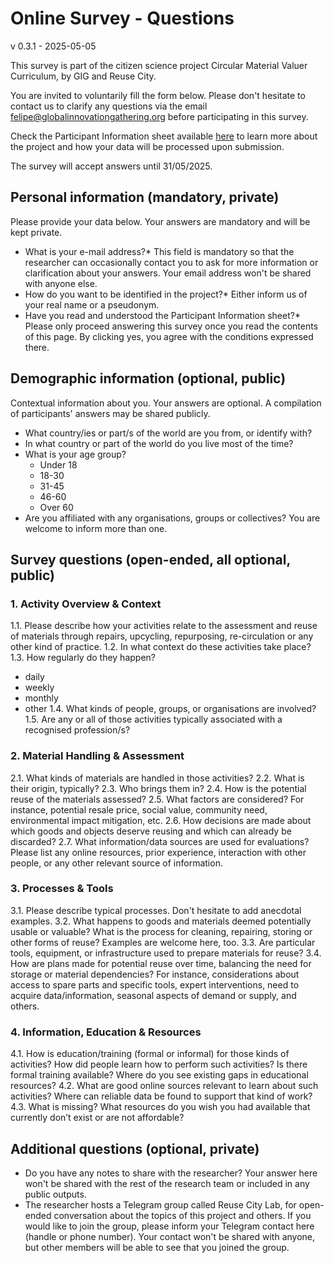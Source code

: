 # Online Survey - Questions

v 0.3.1 - 2025-05-05

This survey is part of the citizen science project Circular Material Valuer Curriculum, by GIG and Reuse City.

You are invited to voluntarily fill the form below. Please don't hesitate to contact us to clarify any questions via the email felipe@globalinnovationgathering.org before participating in this survey.

Check the Participant Information sheet available [here](participant-information.md) to learn more about the project and how your data will be processed upon submission.

The survey will accept answers until 31/05/2025.

## Personal information (mandatory, private)

Please provide your data below. Your answers are mandatory and will be kept private.

- What is your e-mail address?*
  This field is mandatory so that the researcher can occasionally contact you to ask for more information or clarification about your answers. Your email address won't be shared with anyone else.
- How do you want to be identified in the project?*
  Either inform us of your real name or a pseudonym.
- Have you read and understood the Participant Information sheet?*
  Please only proceed answering this survey once you read the contents of this page. By clicking yes, you agree with the conditions expressed there.

## Demographic information (optional, public)

Contextual information about you. Your answers are optional. A compilation of participants' answers may be shared publicly.

- What country/ies or part/s of the world are you from, or identify with?
- In what country or part of the world do you live most of the time?
- What is your age group?
  - Under 18
  - 18-30
  - 31-45
  - 46-60
  - Over 60
- Are you affiliated with any organisations, groups or collectives? You are welcome to inform more than one.

## Survey questions (open-ended, all optional, public)

### 1. Activity Overview & Context

1.1. Please describe how your activities relate to the assessment and reuse of materials through repairs, upcycling, repurposing, re-circulation or any other kind of practice.
1.2. In what context do these activities take place?
1.3. How regularly do they happen?
  - daily
  - weekly
  - monthly
  - other
1.4. What kinds of people, groups, or organisations are involved?
1.5. Are any or all of those activities typically associated with a recognised profession/s?


### 2. Material Handling & Assessment

2.1. What kinds of materials are handled in those activities?
2.2. What is their origin, typically?
2.3. Who brings them in?
2.4. How is the potential reuse of the materials assessed?
2.5. What factors are considered?
  For instance, potential resale price, social value, community need, environmental impact mitigation, etc.
2.6. How decisions are made about which goods and objects deserve reusing and which can already be discarded?
2.7. What information/data sources are used for evaluations?
  Please list any online resources, prior experience, interaction with other people, or any other relevant source of information.

### 3. Processes & Tools

3.1. Please describe typical processes. Don't hesitate to add anecdotal examples.
3.2. What happens to goods and materials deemed potentially usable or valuable? What is the process for cleaning, repairing, storing or other forms of reuse? Examples are welcome here, too.
3.3. Are particular tools, equipment, or infrastructure used to prepare materials for reuse?
3.4. How are plans made for potential reuse over time, balancing the need for storage or material dependencies?
  For instance, considerations about access to spare parts and specific tools, expert interventions, need to acquire data/information, seasonal aspects of demand or supply, and others.

### 4. Information, Education & Resources

4.1. How is education/training (formal or informal) for those kinds of activities?
  How did people learn how to perform such activities? Is there formal training available? Where do you see existing gaps in educational resources?
4.2. What are good online sources relevant to learn about such activities?
  Where can reliable data be found to support that kind of work?
4.3. What is missing? What resources do you wish you had available that currently don’t exist or are not affordable?

## Additional questions (optional, private)

- Do you have any notes to share with the researcher? Your answer here won't be shared with the rest of the research team or included in any public outputs.
- The researcher hosts a Telegram group called Reuse City Lab, for open-ended conversation about the topics of this project and others. If you would like to join the group, please inform your Telegram contact here (handle or phone number). Your contact won't be shared with anyone, but other members will be able to see that you joined the group.

